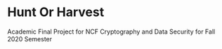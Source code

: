 # Hunt Or Harvest
Academic Final Project for NCF Cryptography and Data Security for Fall 2020 Semester
